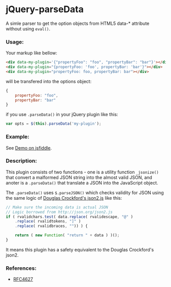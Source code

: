 jQuery-parseData
================

A simle parser to get the option objects from HTML5 data-* attribute without 
using `eval()`.

### Usage:

Your markup like bellow:

```html
<div data-my-plugin='{"propertyFoo": "foo", "propertyBar": "bar"}'></div>
<div data-my-plugin="{propertyFoo: 'foo', propertyBar: 'bar'}"></div>
<div data-my-plugin="propertyFoo: foo, propertyBar: bar"></div>
```

will be transfered into the options object:

```javascript
{
    propertyFoo: "foo",
    propertyBar: "bar"
}
```

if you use `.parseData()` in your jQuery plugin like this:

```javascript
var opts = $(this).parseData('my-plugin');
```

### Example:

See [Demo on jsfiddle][DEMO].

### Description:

This plugin consists of two functions - one is a utility function `_jsonize()` 
that convert a malformed JSON string into the almost valid JSON, and anoter is 
a `.parseData()` that translate a JSON into the JavaScript object.

The `.parseData()` uses `$.parseJSON()` which checks validity for JSON using 
the same logic of [Douglas Crockford's json2.js][JSON] like this:

```javascript
// Make sure the incoming data is actual JSON
// Logic borrowed from http://json.org/json2.js
if ( rvalidchars.test( data.replace( rvalidescape, "@" )
    .replace( rvalidtokens, "]" )
    .replace( rvalidbraces, "")) ) {

    return ( new Function( "return " + data ) )();
}
```

It means this plugin has a safety equivalent to the Douglas Crockford's json2.

### References:

- [RFC4627]

[JSON]: https://github.com/douglascrockford/JSON-js/blob/master/json2.js
[DEMO]: http://jsfiddle.net/gh/get/jquery/1.10.1/tokkonopapa/jQuery-parseData/tree/master/Demo/
[RFC4627]: http://www.rfc-editor.org/rfc/rfc4627.txt
